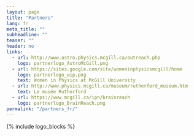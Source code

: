 ```yaml
---
layout: page
title: "Partners"
lang: fr
meta_title: ""
subheadline: ""
teaser: ""
header: no
links:
  - url: http://www.astro.physics.mcgill.ca/outreach.php
    logo: partnerlogo_AstroMcGill.png
  - url: https://sites.google.com/site/womeninphysicsmcgill/home
    logo: partnerlogo_wip.png
    text: Women in Physics at McGill University
  - url: http://www.physics.mcgill.ca/museum/rutherford_museum.htm
    text: Le musée Rutherford
  - url: https://www.mcgill.ca/ipn/brainreach
    logo: partnerlogo_BrainReach.png
permalink: "/partners_fr/"
---
```


{% include logo_blocks %}
